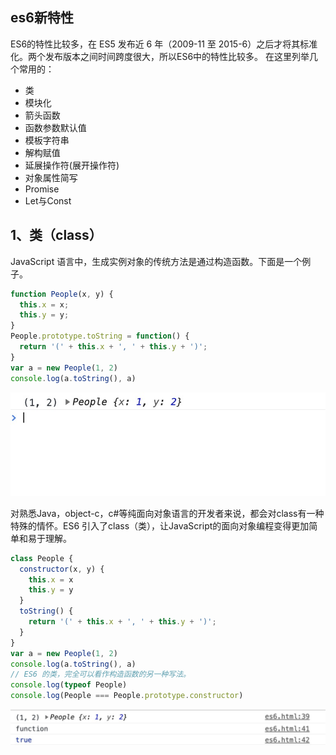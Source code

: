<!--
 * @Author: your name
 * @Date: 2021-02-16 16:13:12
 * @LastEditTime: 2021-02-16 16:57:55
 * @LastEditors: Please set LastEditors
 * @Description: In User Settings 
 * @FilePath: /fe-interview/es6/es6.md
-->
## es6新特性

ES6的特性比较多，在 ES5 发布近 6 年（2009-11 至 2015-6）之后才将其标准化。两个发布版本之间时间跨度很大，所以ES6中的特性比较多。
在这里列举几个常用的：

- 类
- 模块化
- 箭头函数
- 函数参数默认值
- 模板字符串
- 解构赋值
- 延展操作符(展开操作符)
- 对象属性简写
- Promise
- Let与Const

## 1、类（class）

JavaScript 语言中，生成实例对象的传统方法是通过构造函数。下面是一个例子。

```js
function People(x, y) {
  this.x = x;
  this.y = y;
}
People.prototype.toString = function() {
  return '(' + this.x + ', ' + this.y + ')';
}
var a = new People(1, 2)
console.log(a.toString(), a)
```
![打印](../images/1613464481008.jpg)

对熟悉Java，object-c，c#等纯面向对象语言的开发者来说，都会对class有一种特殊的情怀。ES6 引入了class（类），让JavaScript的面向对象编程变得更加简单和易于理解。
```js
class People {
  constructor(x, y) {
    this.x = x
    this.y = y
  }
  toString() {
    return '(' + this.x + ', ' + this.y + ')';
  }
}
var a = new People(1, 2)
console.log(a.toString(), a)
// ES6 的类，完全可以看作构造函数的另一种写法。
console.log(typeof People)
console.log(People === People.prototype.constructor)
```
![打印](../images/1613465809057.jpg)

